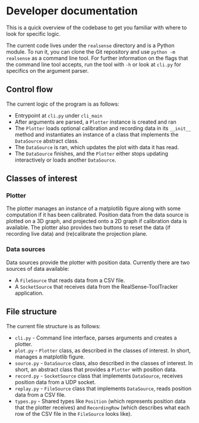 # Developer documentation
This is a quick overview of the codebase to get you familiar with where to look for specific logic.

The current code lives under the `realsense` directory and is a Python module. To run it,
you can clone the Git repository and use `python -m realsense` as a command line tool. For
further information on the flags that the command line tool accepts, run the tool with `-h`
or look at `cli.py` for specifics on the argument parser.

## Control flow
The current logic of the program is as follows:
- Entrypoint at `cli.py` under `cli_main`
- After arguments are parsed, a `Plotter` instance is created and ran
- The `Plotter` loads optional calibration and recording data in its `__init__`
  method and instantiates an instance of a class that implements the `DataSource` abstract class.
- The `DataSource` is ran, which updates the plot with data it has read.
- The `DataSource` finishes, and the `Plotter` either stops updating interactively or loads another `DataSource`.

## Classes of interest
### Plotter
The plotter manages an instance of a matplotlib figure along with some computation if it has been calibrated.
Position data from the data source is plotted on a 3D graph, and projected onto a 2D graph if calibration
data is available. The plotter also provides two buttons to reset the data (if recording live data)
and (re)calibrate the projection plane.

### Data sources
Data sources provide the plotter with position data. Currently there are two sources of data available:
- A `FileSource` that reads data from a CSV file.
- A `SocketSource` that receives data from the RealSense-ToolTracker application.


## File structure
The current file structure is as follows:
- `cli.py` - Command line interface, parses arguments and creates a plotter.
- `plot.py` - `Plotter` class, as described in the classes of interest. In short, manages a matplotlib figure.
- `source.py` - `DataSource` class, also described in the classes of interest. In short, an abstract class
  that provides a `Plotter` with position data.
- `record.py` - `SocketSource` class that implements `DataSource`, receives position data from a UDP socket.
- `replay.py` - `FileSource` class that implements `DataSource`, reads position data from a CSV file.
- `types.py` - Shared types like `Position` (which represents position data that the plotter receives)
  and `RecordingRow` (which describes what each row of the CSV file in the `FileSource` looks like).
